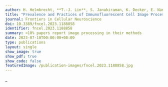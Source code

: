 ```yaml
---
author: H. Helmbrecht, **T.-J. Lin**, S. Janakiraman, K. Decker, E. Nance*
title: "Prevalence and Practices of Immunofluorescent Cell Image Processing: a Systematic Review"
journal: Frontiers in Cellular Neuroscience
doi: 10.3389/fncel.2023.1188858
identifier: fncel.2023.1188858
summary: <10% papers report image processing in their methods
date: 2023-07-10T00:00:00+08:00
type: publications
layout: single
show_image: true
show_pdf: true
show_code: false
featuredImage: /publication-images/fncel.2023.1188858.jpg
---
```


_